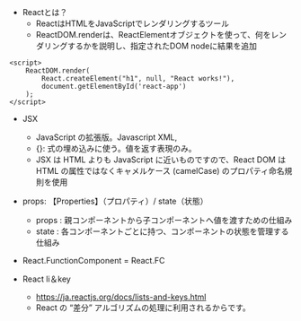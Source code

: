 - Reactとは？
  - ReactはHTMLをJavaScriptでレンダリングするツール
  - ReactDOM.renderは、ReactElementオブジェクトを使って、何をレンダリングするかを説明し、指定されたDOM nodeに結果を追加
```
<script>
    ReactDOM.render(
        React.createElement("h1", null, "React works!"),
        document.getElementById('react-app')
    );
</script>
```

- JSX
  - JavaScript の拡張版。Javascript XML, 
  - {}: 式の埋め込みに使う。値を返す表現のみ。
  - JSX は HTML よりも JavaScript に近いものですので、React DOM は HTML の属性ではなくキャメルケース (camelCase) のプロパティ命名規則を使用

- props: 【Properties】（プロパティ）/ state（状態）
  - props : 親コンポーネントから子コンポーネントへ値を渡すための仕組み
  - state : 各コンポーネントごとに持つ、コンポーネントの状態を管理する仕組み

- React.FunctionComponent = React.FC

- React li＆key
  - https://ja.reactjs.org/docs/lists-and-keys.html
  - React の “差分” アルゴリズムの処理に利用されるからです。
